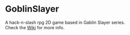 # GoblinSlayer
A hack-n-slash rpg 2D game based in Gablin Slayer series.  
Check the [Wiki](https://github.com/while-true-studio/GoblinSlayer/wiki) for more info.
